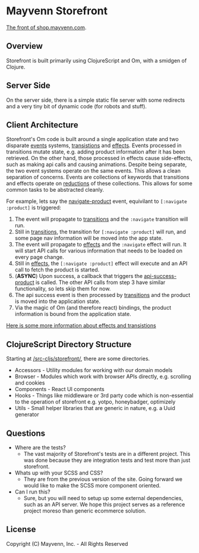 # Mayvenn Storefront
[The front of shop.mayvenn.com][9].

## Overview
Storefront is built primarily using ClojureScript and Om, with a smidgen of Clojure.

## Server Side
On the server side, there is a simple static file server with some redirects and a very tiny bit of dynamic code (for robots and stuff).

## Client Architecture
Storefront's Om code is built around a single application state and two disparate [events][2] systems, [transistions][0] and [effects][1].
Events processed in transitions mutate state, e.g. adding product information after it has been retrieved.
On the other hand, those processed in effects cause side-effects, such as making api calls and causing animations.
Despite being separate, the two event systems operate on the same events.
This allows a clean separation of concerns.
Events are collections of keywords that transitions and effects operate on [reductions][10] of these collections.
This allows for some common tasks to be abstracted cleanly.

For example, lets say the [navigate-product][3] event, equivilant to ```[:navigate :product]``` is triggered:
 1. The event will propagate to [transitions][11] and the ```:navigate``` transition will run.
 2. Still in [transitions][5], the transition for ```[:navigate :product]``` will run, and some page nav information will be moved into the app state.
 3. The event will propagate to [effects][12] and the ```:navigate``` effect will run.  It will start API calls for various information that needs to be loaded on every page change.
 4. Still in [effects][6], the ```[:navigate :product]``` effect will execute and an API call to fetch the product is started.
 5. (**ASYNC**) Upon success, a callback that triggers the [api-success-product][4] is called.  The other API calls from step 3 have similar functionality, so lets skip them for now.
 6. The api success event is then processed by [transitions][7] and the product is moved into the application state.
 7. Via the magic of Om (and therefore react) bindings, the product information is bound from the application state.


[Here is some more information about effects and transistions][8]

## ClojureScript Directory Structure
Starting at [/src-cljs/storefront/][13], there are some directories.

* Accessors - Utility modules for working with our domain models
* Browser - Modules which work with browser APIs directly, e.g. scrolling and cookies
* Components - React UI components
* Hooks - Things like middleware or 3rd party code which is non-essential to the operation of storefront e.g. yotpo, honeybadger, optimizely
* Utils - Small helper libraries that are generic in nature, e.g. a Uuid generator


## Questions
* Where are the tests?
  * The vast majority of Storefront's tests are in a different project.
  This was done because they are integration tests and test more than just storefront.
* Whats up with your SCSS and CSS?
  * They are from the previous version of the site.  Going forward we would like to make the SCSS more component oriented.
* Can I run this?
  * Sure, but you will need to setup up some external dependencies, such as an API server. We hope this project serves as a reference project moreso than generic ecommerce solution.

## License
Copyright (C) Mayvenn, Inc. - All Rights Reserved

[0]: https://github.com/Mayvenn/storefront/blob/master/src-cljs/storefront/transitions.cljs
[1]: https://github.com/Mayvenn/storefront/blob/master/src-cljs/storefront/effects.cljs
[2]: https://github.com/Mayvenn/storefront/blob/master/src-cljs/storefront/events.cljs
[3]: https://github.com/Mayvenn/storefront/blob/master/src-cljs/storefront/events.cljs#L10
[4]: https://github.com/Mayvenn/storefront/blob/master/src-cljs/storefront/events.cljs#L107
[5]: https://github.com/Mayvenn/storefront/blob/master/src-cljs/storefront/transitions.cljs#L26
[6]: https://github.com/Mayvenn/storefront/blob/master/src-cljs/storefront/effects.cljs#L79
[7]: https://github.com/Mayvenn/storefront/blob/master/src-cljs/storefront/transitions.cljs#L107
[8]: http://engineering.mayvenn.com/2015/05/28/Transitions-and-Effects/
[9]: https://shop.mayvenn.com
[10]: https://clojuredocs.org/clojure.core/reductions
[11]: https://github.com/Mayvenn/storefront/blob/master/src-cljs/storefront/transitions.cljs#L18
[12]: https://github.com/Mayvenn/storefront/blob/master/src-cljs/storefront/effects.cljs#L33
[13]: https://github.com/Mayvenn/storefront/tree/master/src-cljs/storefront
